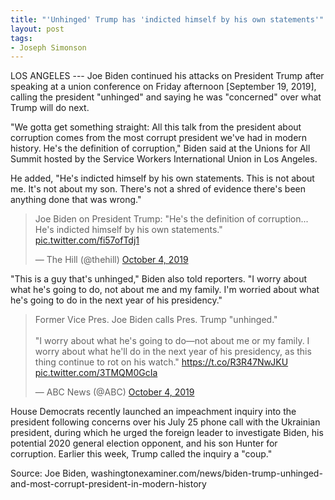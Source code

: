```yaml
---
title: "'Unhinged' Trump has 'indicted himself by his own statements'"
layout: post
tags:
- Joseph Simonson
---
```


LOS ANGELES --- Joe Biden continued his attacks on President Trump after speaking at a union conference on Friday afternoon [September 19, 2019], calling the president "unhinged" and saying he was "concerned" over what Trump will do next.

"We gotta get something straight: All this talk from the president about corruption comes from the most corrupt president we've had in modern history. He's the definition of corruption," Biden said at the Unions for All Summit hosted by the Service Workers International Union in Los Angeles.

He added, "He's indicted himself by his own statements. This is not about me. It's not about my son. There's not a shred of evidence there's been anything done that was wrong."

<blockquote class="twitter-tweet"><p lang="en" dir="ltr">Joe Biden on President Trump: &quot;He&#39;s the definition of corruption... He&#39;s indicted himself by his own statements.&quot; <a href="https://t.co/fi57ofTdj1">pic.twitter.com/fi57ofTdj1</a></p>&mdash; The Hill (@thehill) <a href="https://twitter.com/thehill/status/1180240081602453505?ref_src=twsrc%5Etfw">October 4, 2019</a></blockquote>

"This is a guy that's unhinged," Biden also told reporters. "I worry about what he's going to do, not about me and my family. I'm worried about what he's going to do in the next year of his presidency."

<blockquote class="twitter-tweet"><p lang="en" dir="ltr">Former Vice Pres. Joe Biden calls Pres. Trump &quot;unhinged.&quot;<br><br>&quot;I worry about what he&#39;s going to do—not about me or my family. I worry about what he&#39;ll do in the next year of his presidency, as this thing continue to rot on his watch.&quot; <a href="https://t.co/R3R47NwJKU">https://t.co/R3R47NwJKU</a> <a href="https://t.co/3TMQM0GcIa">pic.twitter.com/3TMQM0GcIa</a></p>&mdash; ABC News (@ABC) <a href="https://twitter.com/ABC/status/1180226826255265792?ref_src=twsrc%5Etfw">October 4, 2019</a></blockquote>

House Democrats recently launched an impeachment inquiry into the president following concerns over his July 25 phone call with the Ukrainian president, during which he urged the foreign leader to investigate Biden, his potential 2020 general election opponent, and his son Hunter for corruption. Earlier this week, Trump called the inquiry a "coup."

Source: Joe Biden, washingtonexaminer.com/news/biden-trump-unhinged-and-most-corrupt-president-in-modern-history

<script async src="https://platform.twitter.com/widgets.js" charset="utf-8"></script>
